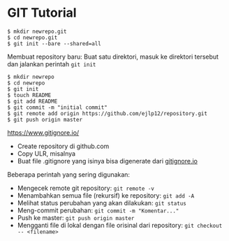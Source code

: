 # GIT Tutorial

```
$ mkdir newrepo.git
$ cd newrepo.git
$ git init --bare --shared=all
```

Membuat repository baru: Buat satu direktori, masuk ke direktori tersebut dan jalankan perintah `git init`

```
$ mkdir newrepo
$ cd newrepo
$ git init
$ touch README
$ git add README
$ git commit -m "initial commit"
$ git remote add origin https://github.com/ejlp12/repository.git
$ git push origin master
```



https://www.gitignore.io/

+ Create repository di github.com
+ Copy ULR, misalnya 
+ Buat file .gitignore yang isinya bisa digenerate dari [gitignore.io](https://www.gitignore.io/)



Beberapa perintah yang sering digunakan:

- Mengecek remote git repository: `git remote -v`
- Menambahkan semua file (rekursif) ke repository: `git add -A `
- Melihat status perubahan yang akan dilakukan: `git status`
- Meng-commit perubahan: `git commit -m "Komentar..."`
- Push ke master: `git push origin master`
- Mengganti file di lokal dengan file orisinal dari repository: `git checkout -- <filename>`
